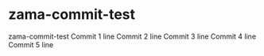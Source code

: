 # zama-commit-test
zama-commit-test
Commit 1 line
Commit 2 line
Commit 3 line
Commit 4 line
Commit 5 line
